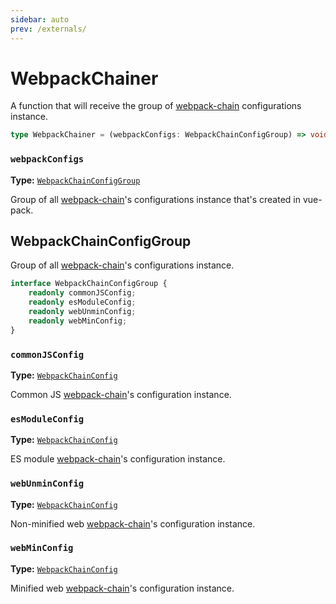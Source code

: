 ```yaml
---
sidebar: auto
prev: /externals/
---
```


# WebpackChainer

A function that will receive the group of [webpack-chain](https://github.com/mozilla-neutrino/webpack-chain) configurations instance.

```ts
type WebpackChainer = (webpackConfigs: WebpackChainConfigGroup) => void;
```

### `webpackConfigs`
**Type:** [`WebpackChainConfigGroup`](#webpackchainconfiggroup)

Group of all [webpack-chain](https://github.com/mozilla-neutrino/webpack-chain)'s configurations instance that's created in vue-pack.

## WebpackChainConfigGroup

Group of all [webpack-chain](https://github.com/mozilla-neutrino/webpack-chain)'s configurations instance.

```ts
interface WebpackChainConfigGroup {
	readonly commonJSConfig;
	readonly esModuleConfig;
	readonly webUnminConfig;
	readonly webMinConfig;
}
```

### `commonJSConfig`
**Type:** [`WebpackChainConfig`](https://github.com/mozilla-neutrino/webpack-chain#config)

Common JS [webpack-chain](https://github.com/mozilla-neutrino/webpack-chain)'s configuration instance.

### `esModuleConfig`
**Type:** [`WebpackChainConfig`](https://github.com/mozilla-neutrino/webpack-chain#config)

ES module [webpack-chain](https://github.com/mozilla-neutrino/webpack-chain)'s configuration instance.

### `webUnminConfig`
**Type:** [`WebpackChainConfig`](https://github.com/mozilla-neutrino/webpack-chain#config)

Non-minified web [webpack-chain](https://github.com/mozilla-neutrino/webpack-chain)'s configuration instance.

### `webMinConfig`
**Type:** [`WebpackChainConfig`](https://github.com/mozilla-neutrino/webpack-chain#config)

Minified web [webpack-chain](https://github.com/mozilla-neutrino/webpack-chain)'s configuration instance.
